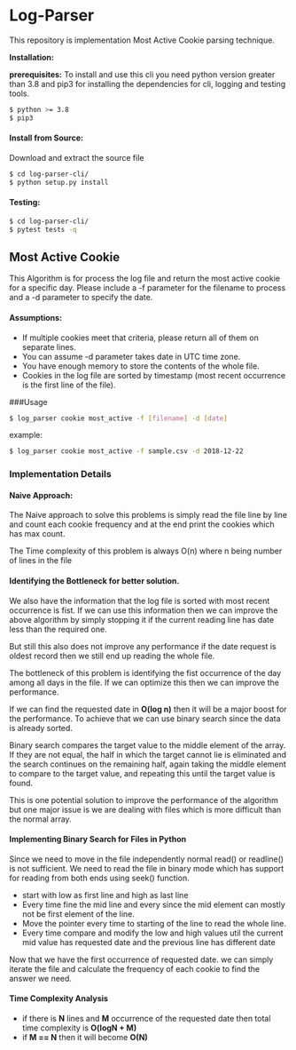# Log-Parser
This repository is implementation Most Active Cookie parsing technique.

**Installation:**

**prerequisites:**
To install and use this cli you need python version greater than 3.8 and pip3 for installing the 
dependencies for cli, logging and testing tools.
```bash
$ python >= 3.8
$ pip3
```

#### Install from Source:
Download and extract the source file
```bash
$ cd log-parser-cli/
$ python setup.py install
```
#### Testing:
```bash
$ cd log-parser-cli/
$ pytest tests -q
```
## Most Active Cookie
This Algorithm is for process the log file and return the most active cookie for a specific day. 
Please include a -f parameter for the filename to process and a -d parameter to specify the date.

#### Assumptions:
* If multiple cookies meet that criteria, please return all of them on separate lines.
* You can assume -d parameter takes date in UTC time zone.
* You have enough memory to store the contents of the whole file.
* Cookies in the log file are sorted by timestamp (most recent occurrence is the first line of the file).

###Usage
```bash
$ log_parser cookie most_active -f [filename] -d [date]
```
example:
```bash
$ log_parser cookie most_active -f sample.csv -d 2018-12-22
```
### Implementation Details
#### Naive Approach:
The Naive approach to solve this problems is simply read the file line by line and count each cookie 
frequency and at the end print the cookies which has max count.

The Time complexity of this problem is always O(n) where n being number of lines in the file

#### Identifying the Bottleneck for better solution.
We also have the information that the log file is sorted with most recent occurrence is fist.
If we can use this information then we can improve the above algorithm by simply stopping it 
if the current reading line has date less than the required one.

But still this also does not improve any performance if the date request is oldest record
then we still end up reading the whole file.

The bottleneck of this problem is identifying the fist occurrence of the day among all days in the file.
If we can optimize this then we can improve the performance.

If we can find the requested date in **O(log n)** then it will be a major boost for the performance.
To achieve that we can use binary search since the data is already sorted.

Binary search compares the target value to the middle element of the array. If they are not equal, 
the half in which the target cannot lie is eliminated and the search continues on the remaining half,
 again taking the middle element to compare to the target value, and repeating this until the target value is found.

This is one potential solution to improve the performance of the algorithm but one major issue is we are dealing with files
which is more difficult than the normal array.

#### Implementing Binary Search for Files in Python

Since we need to move in the file independently normal read() or readline() is 
not sufficient. We need to read the file in binary mode which has support for reading 
from both ends using seek() function.

* start with low as first line and high as last line
* Every time fine the mid line and every since the mid element can mostly not be first 
element of the line.
* Move the pointer every time to starting of the line to read the whole line.
* Every time compare and modify the low and high values util the current mid value has requested
date and the previous line has different date

Now that we have the first occurrence of requested date. we can simply iterate the file 
and calculate the frequency of each cookie to find the answer we need.

#### Time Complexity Analysis
* if there is **N** lines and **M** occurrence of the requested date then total time complexity is 
**O(logN + M)**
* if **M == N** then it will become **O(N)**



